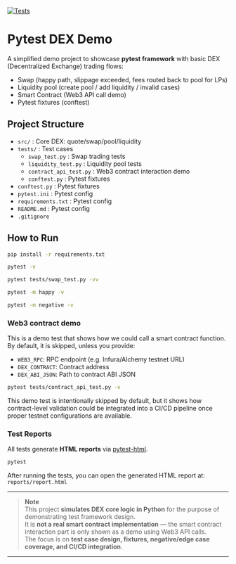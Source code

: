 [![Tests](https://github.com/YXL9988/pytest-dex-demo/actions/workflows/tests.yml/badge.svg?branch=main)](https://github.com/YXL9988/pytest-dex-demo/actions/workflows/tests.yml)


# Pytest DEX Demo

A simplified demo project to showcase **pytest framework** with basic DEX (Decentralized Exchange) trading flows:
- Swap (happy path, slippage exceeded, fees routed back to pool for LPs)
- Liquidity pool (create pool / add liquidity / invalid cases)
- Smart Contract (Web3 API call demo)
- Pytest fixtures (conftest)


## Project Structure
- `src/` : Core DEX: quote/swap/pool/liquidity
- `tests/` : Test cases
    - `swap_test.py` : Swap trading tests  
    - `liquidity_test.py` : Liquidity pool tests  
    - `contract_api_test.py` : Web3 contract interaction demo  
    - `conftest.py` : Pytest fixtures  
- `conftest.py` : Pytest fixtures
- `pytest.ini` : Pytest config
- `requirements.txt` : Pytest config
- `README.md` : Pytest config
- `.gitignore`

## How to Run
```bash
pip install -r requirements.txt
```

```bash
pytest -v
```

```bash
pytest tests/swap_test.py -vv
```

```bash
pytest -m happy -v
```

```bash
pytest -m negative -v
```

### Web3 contract demo
This is a demo test that shows how we could call a smart contract function.
By default, it is skipped, unless you provide:

- `WEB3_RPC`: RPC endpoint (e.g. Infura/Alchemy testnet URL)
- `DEX_CONTRACT`: Contract address
- `DEX_ABI_JSON`: Path to contract ABI JSON

```bash
pytest tests/contract_api_test.py -v
```
This demo test is intentionally skipped by default, but it shows how contract-level validation could be integrated into a CI/CD pipeline once proper testnet configurations are available.

### Test Reports
All tests generate **HTML reports** via [pytest-html](https://pypi.org/project/pytest-html/).

```bash
pytest
```
After running the tests, you can open the generated HTML report at:
`reports/report.html`



---

>**Note**   
>This project **simulates DEX core logic in Python** for the purpose of demonstrating test framework design.  
>It is **not a real smart contract implementation** — the smart contract interaction part is only shown as a demo using Web3 API calls.  
>The focus is on **test case design, fixtures, negative/edge case coverage, and CI/CD integration**.

---
